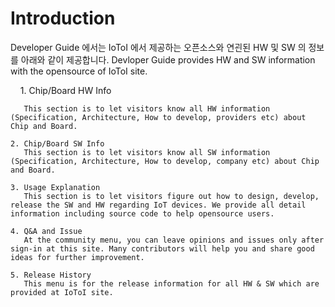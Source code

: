 # Introduction

Developer Guide 에서는 IoToI 에서 제공하는 오픈소스와 연괸된 HW 및 SW 의 정보를 아래와 같이 제공합니다.
Devloper Guide provides HW and SW information with the opensource of IoToI site.

    1. Chip/Board HW Info 
    
       This section is to let visitors know all HW information (Specification, Architecture, How to develop, providers etc) about Chip and Board.    
       
    2. Chip/Board SW Info               
       This section is to let visitors know all SW information (Specification, Architecture, How to develop, company etc) about Chip and Board.     
       
    3. Usage Explanation               
       This section is to let visitors figure out how to design, develop, release the SW and HW regarding IoT devices. We provide all detail information including source code to help opensource users.    
    
    4. Q&A and Issue               
       At the community menu, you can leave opinions and issues only after sign-in at this site. Many contributors will help you and share good ideas for further improvement.    
       
    5. Release History              
       This menu is for the release information for all HW & SW which are provided at IoToI site.

